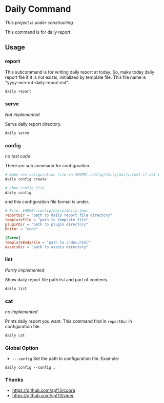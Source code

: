 # Daily Command

*This project is under constructing*

This command is for daily report.

## Usage

### report
This subcommand is for writing daily report at today.
So, make today daily report file if it is not exists, initialized by template file.
This file name is "yyyy-mm-dd-daily-report.md".

```sh
daily report
```

### serve
*Not implemented*

Serve daily report directory.

```sh
daily serve
```

### config
*no test code*

There are sub command for configuration.

```sh
# make new cofiguration file in $HOME/.config/daily/daily.toml if not exists.
daily config create

# show config file
daily config
```

and this configuration file format is under.

```toml
# File: $HOME/.config/daily/daily.toml
reportDir = "path to daily report file directory"
templateFile = "path to template file"
pluginDir = "path to plugin directory"
Editor = "code"

[Serve]
templateBodyFile = "path to index.html"
assetsDir = "path to assets directory"
```

### list
*Partly implemented*

Show daily report file path list and part of contents.
```sh
daily list
```

### cat
*no implemented*

Prints daily report you want.
This command find in `reportDir` in configuration file.

```sh
daily cat
```

### Global Option

- `---config`
Set the path to configuration file.
Example:
```
daily config --config .
```

### Thanks

- https://github.com/spf13/cobra
- https://github.com/spf13/viper